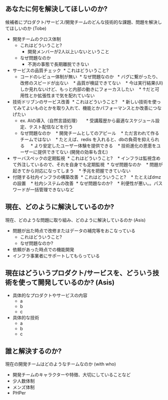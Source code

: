 ## あなたに何を解決してほしいのか?
候補者にプロダクト/サービス/開発チームのどんな技術的な課題、問題を解決してほしいのか (Tobe)
* 開発チームのクロス体制
  * これはどういうこと?
    * 開発メンバーが2人以上いないということ
  * なぜ問題なのか
    * 不測の事態で長期離脱できない
* サービスの品質チェック
  * これはどういうこと?
    * コードのレビュー体制が無い
  * なぜ問題なのか
    * バグに繋がったり、改修のスピードが出ない
    * 品質が検証できてない
    * 今は実行結果(UI)しか見れないけど、もっと内部の動きにフォーカスしたい
    * ↑だと可用性とか拡張性まで気を配れていない
* 技術ドリブンのサービス改善
  * これはどういうこと?
    * 新しい技術を使ってみてよいものとかを取り入れて、機能とかパフォーマンスとか改善につなげたい
    * ex. AIの導入（自然言語処理）
      * 受講履歴から最適なスケジュール設定、テスト配信などを行う
  * なぜ問題なのか
    * 開発チームとしてのアピール
    * ただ言われて作るチームではない
    * たとえば、redis を入れると、dbの負荷を抑えられる
      * より安定したユーザー体験を提供できる
    * 技術進化の恩恵をユーザーに提供できてない (開発の効率も含む)
* サーバスペックの定期監視
  * これはどういうこと?
    * インフラは監視含めて外注しているので、それを自身でも定期監視
  * なぜ問題なのか
    * 問題が起きてから対応になってしまう
    * 予兆を把握できていない
* 付随する社内インフラの構築改善
  * これはどういうこと?
    * たとえばdmzの設置
    * 社内システムの改善
  * なぜ問題なのか?
    * 利便性が悪い。。パスワードが一括管理できないなど

## 現在、どのように解決しているのか?
現在、どのような問題に取り組み、どのように解決しているのか (Asis)
* 問題が出た時点で改修またはデータの補完等をおこなっている
  * これはどういうこと?
  * なぜ問題なのか?
* 依頼があった時点での機能開発
* インフラ事業者にサポートしてもらっている

## 現在はどういうプロダクト/サービスを、どういう技術を使って開発しているのか? (Asis)
* 具体的なプロダクトやサービスの内容
  * a
  * b
  * c
* 具体的な技術
  * a
  * b
  * c

## 誰と解決するのか?
現在の開発チームはどのようなチームなのか (with who)
* 開発チームのキャラクターや特徴、大切にしていることなど
* 少人数体制
* メンズ体制
* PHPer
